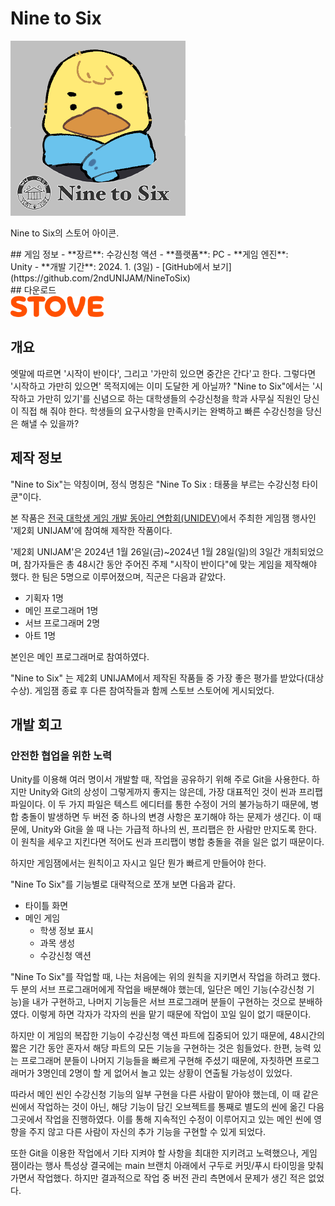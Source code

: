# Nine to Six

<div style="display:flex; flex-flow:row wrap-reverse;">
    <div style="display:flex; flex-flow:row wrap; min-width:50%; flex:1;">
        <md-block style="min-width:fit-content; padding-right:30px; flex:1;">
            ## 게임 정보
            - **장르**: 수강신청 액션
            - **플랫폼**: PC
            - **게임 엔진**: Unity
            - **개발 기간**: 2024. 1. (3일)
            - [GitHub에서 보기](https://github.com/2ndUNIJAM/NineToSix)
        </md-block>
        <md-block style="width:200px;">
            ## 다운로드
            <div style="width=100%; max-width:150px;">
                <a href="https://store.onstove.com/ko/games/3037" target="_blank">
                    <img src="/assets/images/icons/dlbadge_stove.svg" width=100%/>
                </a>
            </div>
        </md-block>
    </div>
    <div class="caption_img">
        <img src="/assets/images/NineToSix_banner.png" width=100%/>
        <p class="card_item_text">Nine to Six의 스토어 아이콘.</p>
    </div>
</div>

## 개요
엣말에 따르면 '시작이 반이다', 그리고 '가만히 있으면 중간은 간다'고 한다. 그렇다면 '시작하고 가만히 있으면' 목적지에는 이미 도달한 게 아닐까?
"Nine to Six"에서는 '시작하고 가만히 있기'를 신념으로 하는 대학생들의 수강신청을 학과 사무실 직원인 당신이 직접 해 줘야 한다.
학생들의 요구사항을 만족시키는 완벽하고 빠른 수강신청을 당신은 해낼 수 있을까?

## 제작 정보
"Nine to Six"는 약칭이며, 정식 명칭은 "Nine To Six : 태풍을 부르는 수강신청 타이쿤"이다.

본 작품은 [전국 대학생 게임 개발 동아리 연합회(UNIDEV)](https://unidev-page.notion.site/UNIDEV-06fff344b68748a29d5e7a1d05d7dd18)에서 주최한 게임잼 행사인 '제2회 UNIJAM'에 참여해 제작한 작품이다.

'제2회 UNIJAM'은 2024년 1월 26일(금)~2024년 1월 28일(일)의 3일간 개최되었으며,
참가자들은 총 48시간 동안 주어진 주제 "시작이 반이다"에 맞는 게임을 제작해야 했다.
한 팀은 5명으로 이루어졌으며, 직군은 다음과 같았다.

- 기획자 1명
- 메인 프로그래머 1명
- 서브 프로그래머 2명
- 아트 1명

본인은 메인 프로그래머로 참여하였다.

"Nine to Six" 는 제2회 UNIJAM에서 제작된 작품들 중 가장 좋은 평가를 받았다(대상 수상).
게임잼 종료 후 다른 참여작들과 함께 스토브 스토어에 게시되었다.

## 개발 회고

### 안전한 협업을 위한 노력
Unity를 이용해 여러 명이서 개발할 때, 작업을 공유하기 위해 주로 Git을 사용한다.
하지만 Unity와 Git의 상성이 그렇게까지 좋지는 않은데, 가장 대표적인 것이 씬과 프리팹 파일이다.
이 두 가지 파일은 텍스트 에디터를 통한 수정이 거의 불가능하기 때문에, 병합 충돌이 발생하면
두 버전 중 하나의 변경 사항은 포기해야 하는 문제가 생긴다.
이 때문에, Unity와 Git을 쓸 때 나는 가급적 하나의 씬, 프리팹은 한 사람만 만지도록 한다.
이 원칙을 세우고 지킨다면 적어도 씬과 프리팹이 병합 충돌을 겪을 일은 없기 때문이다.

하지만 게임잼에서는 원칙이고 자시고 일단 뭔가 빠르게 만들어야 한다.

"Nine To Six"를 기능별로 대략적으로 쪼개 보면 다음과 같다.

- 타이틀 화면
- 메인 게임
  - 학생 정보 표시
  - 과목 생성
  - 수강신청 액션

"Nine To Six"를 작업할 때, 나는 처음에는 위의 원칙을 지키면서 작업을 하려고 했다.
두 분의 서브 프로그래머에게 작업을 배분해야 했는데, 일단은 메인 기능(수강신청 기능)을 내가 구현하고,
나머지 기능들은 서브 프로그래머 분들이 구현하는 것으로 분배하였다.
이렇게 하면 각자가 각자의 씬을 맡기 때문에 작업이 꼬일 일이 없기 때문이다.

하지만 이 게임의 복잡한 기능이 수강신청 액션 파트에 집중되어 있기 때문에,
48시간의 짧은 기간 동안 혼자서 해당 파트의 모든 기능을 구현하는 것은 힘들었다.
한편, 능력 있는 프로그래머 분들이 나머지 기능들을 빠르게 구현해 주셨기 때문에,
자칫하면 프로그래머가 3명인데 2명이 할 게 없어서 놀고 있는 상황이 연출될 가능성이 있었다.

따라서 메인 씬인 수강신청 기능의 일부 구현을 다른 사람이 맡아야 했는데, 이 때 같은 씬에서 작업하는 것이 아닌,
해당 기능이 담긴 오브젝트를 통째로 별도의 씬에 옮긴 다음 그곳에서 작업을 진행하였다.
이를 통해 지속적인 수정이 이루어지고 있는 메인 씬에 영향을 주지 않고 다른 사람이 자신의 추가 기능을 구현할 수 있게 되었다.

또한 Git을 이용한 작업에서 기타 지켜야 할 사항을 최대한 지키려고 노력했으나, 게임 잼이라는 행사 특성상
결국에는 main 브랜치 아래에서 구두로 커밋/푸시 타이밍을 맞춰 가면서 작업했다.
하지만 결과적으로 작업 중 버전 관리 측면에서 문제가 생긴 적은 없었다.